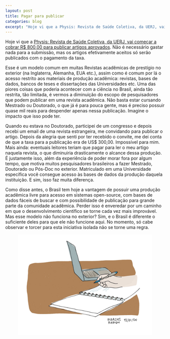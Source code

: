 ```yaml
---
layout: post
title: Pagar para publicar
categories: blog
excerpt: "Hoje vi que a Physis: Revista de Saúde Coletiva, da UERJ, vai começar a cobrar R$ 800,00 para publicar artigos aprovados. Não é necessário gastar nada para a submissão, mas os artigos efetivamente aceitos só serão publicados com o pagamento da taxa."
---
```


Hoje vi que a [Physis: Revista de Saúde Coletiva, da UERJ, vai começar a cobrar R$ 800,00 para publicar artigos aprovados](http://site.ims.uerj.br/2020/01/08/com-crise-no-financiamento-cientifico-physis-passa-a-cobrar-taxa-de-publicacao-em-2020/?fbclid=IwAR3W1s7L6tGiFWpudPpwAOPaPIkwluBw3yjHrwyInMzUclJZ-utw2hy8Xg8). Não é necessário gastar nada para a submissão, mas os artigos efetivamente aceitos só serão publicados com o pagamento da taxa.

Esse é um modelo comum em muitas Revistas acadêmicas de prestígio no exterior (na Inglaterra, Alemanha, EUA etc.), assim como é comum por lá o acesso restrito aos materiais de produção acadêmica: revistas, bases de dados, bancos de teses e dissertações das Universidades etc. Uma das piores coisas que poderia acontecer com a ciência no Brasil, ainda tão restrita, tão limitada, é vermos a diminuição do escopo de pesquisadores que podem publicar em uma revista acadêmica. Não basta estar cursando Mestrado ou Doutorado, o que já é para pouca gente, mas é preciso possuir quase mil reais para despender apenas nessa publicação. Imagine o impacto que isso pode ter.

Quando eu estava no Doutorado, participei de um congresso e depois recebi um email de uma revista estrangeira, me convidando para publicar o artigo. Depois da alegria que senti por ter recebido o convite, me dei conta de que a taxa para a publicação era de US$ 300,00. Impossível para mim. Mais ainda: eventuais leitores teriam que pagar para ler o meu artigo naquela revista, o que diminuiria drasticamente o alcance dessa produção. É justamente isso, além da experiência de poder morar fora por algum tempo, que motiva muitos pesquisadores brasileiros a fazer Mestrado, Doutorado ou Pós-Doc no exterior. Matriculado em uma Universidade específica você consegue acesso às bases de dados da produção daquela instituição. E sim, isso faz muita diferença.

Como disse antes, o Brasil tem hoje a vantagem de possuir uma produção acadêmica livre para acesso em sistemas open-source, com bases de dados fáceis de buscar e com possibilidade de publicação para grande parte da comunidade acadêmica. Perder isso é enveredar por um caminho em que o desenvolvimento científico se torne cada vez mais improvável. Mas esse modelo não funciona no exterior? Sim, e o Brasil é diferente o suficiente deles para que ele não funcione aqui. No momento, só cabe observar e torcer para esta iniciativa isolada não se torne uma regra.

<figure>
    <img src="/assets/images/pagar.jpeg">
</figure>
